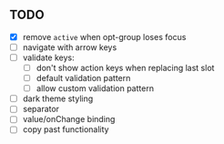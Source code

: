 ## TODO

- [x] remove `active` when opt-group loses focus
- [ ] navigate with arrow keys
- [ ] validate keys:
  - [ ] don't show action keys when replacing last slot
  - [ ] default validation pattern
  - [ ] allow custom validation pattern
- [ ] dark theme styling
- [ ] separator
- [ ] value/onChange binding
- [ ] copy past functionality
